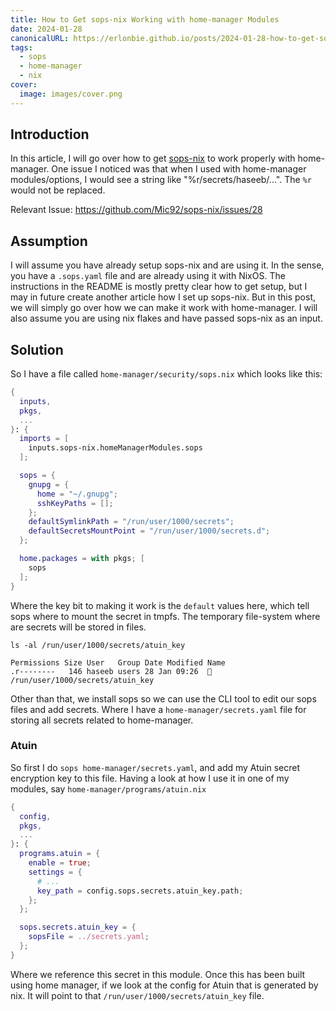 ```yaml
---
title: How to Get sops-nix Working with home-manager Modules
date: 2024-01-28
canonicalURL: https://erlonbie.github.io/posts/2024-01-28-how-to-get-sops-nix-working-with-home-manager-modules
tags:
  - sops
  - home-manager
  - nix
cover:
  image: images/cover.png
---
```


## Introduction

In this article, I will go over how to get [sops-nix](https://github.com/Mic92/sops-nix) to work properly with
home-manager. One issue I noticed was that when I used with home-manager modules/options, I would see a string 
like "%r/secrets/haseeb/...". The `%r` would not be replaced. 

Relevant Issue: https://github.com/Mic92/sops-nix/issues/28

## Assumption

I will assume you have already setup sops-nix and are using it. In the sense, you have a `.sops.yaml` file and are already
using it with NixOS. The instructions in the README is mostly pretty clear how to get setup, but I may in future 
create another article how I set up sops-nix. But in this post, we will simply go over how we can make it work with
home-manager. I will also assume you are using nix flakes and have passed sops-nix as an input.

## Solution

So I have a file called `home-manager/security/sops.nix` which looks like this:

```nix
{
  inputs,
  pkgs,
  ...
}: {
  imports = [
    inputs.sops-nix.homeManagerModules.sops
  ];

  sops = {
    gnupg = {
      home = "~/.gnupg";
      sshKeyPaths = [];
    };
    defaultSymlinkPath = "/run/user/1000/secrets";
    defaultSecretsMountPoint = "/run/user/1000/secrets.d";
  };

  home.packages = with pkgs; [
    sops
  ];
}
```

Where the key bit to making it work is the `default` values here, which tell sops where to mount the secret in tmpfs.
The temporary file-system where are secrets will be stored in files.

```
ls -al /run/user/1000/secrets/atuin_key

Permissions Size User   Group Date Modified Name
.r--------   146 haseeb users 28 Jan 09:26   /run/user/1000/secrets/atuin_key
```

Other than that, we install sops so we can use the CLI tool to edit our sops files and add secrets. Where I have 
a `home-manager/secrets.yaml` file for storing all secrets related to home-manager.

### Atuin

So first I do `sops home-manager/secrets.yaml`, and add my Atuin secret encryption key to this file.
 Having a look at how I use it in one of my modules, say `home-manager/programs/atuin.nix`

```nix
{
  config,
  pkgs,
  ...
}: {
  programs.atuin = {
    enable = true;
    settings = {
      # ...
      key_path = config.sops.secrets.atuin_key.path;
    };
  };

  sops.secrets.atuin_key = {
    sopsFile = ../secrets.yaml;
  };
}
```

Where we reference this secret in this module. Once this has been built using home manager, if we look at the config
for Atuin that is generated by nix. It will point to that `/run/user/1000/secrets/atuin_key` file.
